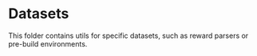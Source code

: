# Datasets

This folder contains utils for specific datasets, such as reward parsers or pre-build
environments.
